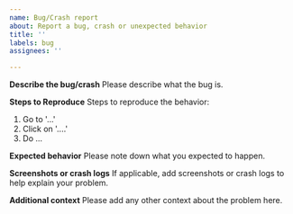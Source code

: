 ```yaml
---
name: Bug/Crash report
about: Report a bug, crash or unexpected behavior
title: ''
labels: bug
assignees: ''

---
```


**Describe the bug/crash**
Please describe what the bug is.

**Steps to Reproduce**
Steps to reproduce the behavior:
1. Go to '...'
2. Click on '....'
3. Do ...

**Expected behavior**
Please note down what you expected to happen.

**Screenshots or crash logs**
If applicable, add screenshots or crash logs to help explain your problem.

**Additional context**
Please add any other context about the problem here.
